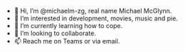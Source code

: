 - 👋 Hi, I’m @michaelm-zg, real name Michael McGlynn.
- 👀 I’m interested in development, movies, music and pie.
- 🌱 I’m currently learning how to cope.
- 💞️ I’m looking to collaborate.
- 📫 Reach me on Teams or via email.

<!---
michaelm-zg/michaelm-zg is a ✨ special ✨ repository because its `README.md` (this file) appears on your GitHub profile.
You can click the Preview link to take a look at your changes.
--->
